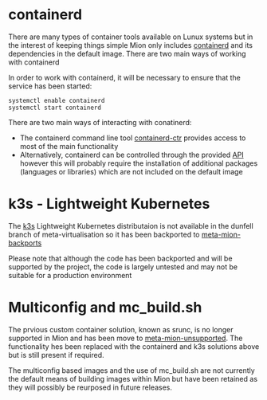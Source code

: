 # containerd 

There are many types of container tools available on Lunux systems but in the
interest of keeping things simple Mion only includes [containerd](https://containerd.io/) and its
dependencies in the default image. There are two main ways of working with containerd

In order to work with containerd, it will be necessary to ensure that the
service has been started:

```
systemctl enable containerd
systemctl start containerd
```

There are two main ways of interacting with conatinerd:

- The containerd command line tool [containerd-ctr](https://github.com/projectatomic/containerd/blob/master/docs/cli.md) provides access to most
of the main functionality
- Alternatively, containerd can be controlled through the provided [API](https://github.com/containerd/containerd/blob/master/README.md) 
however this will probably require the installation of additional packages
(languages or libraries) which are not included on the default image

# k3s - Lightweight Kubernetes

The [k3s](https://github.com/k3s-io/k3s/blob/master/README.md) Lightweight Kubernetes distributaion
is not available in the dunfell branch of meta-virtualisation so it has been
backported to [meta-mion-backports](https://github.com/NetworkGradeLinux/meta-mion-backports)

Please note that although the code has been backported and will be supported by
the project, the code is largely untested and may not be suitable for a
production environment

# Multiconfig and mc_build.sh

The prvious custom container solution, known as srunc, is no longer supported
in Mion and has been move to [meta-mion-unsupported](https://github.com/NetworkGradeLinux/meta-mion-unsupported). The functionality hes
been replaced with the containerd and k3s solutions above but is still present
if required.

The multiconfig based images and the use of mc_build.sh are not currently the
default means of building images within Mion but have been retained as they
will possibly be reurposed in future releases.

